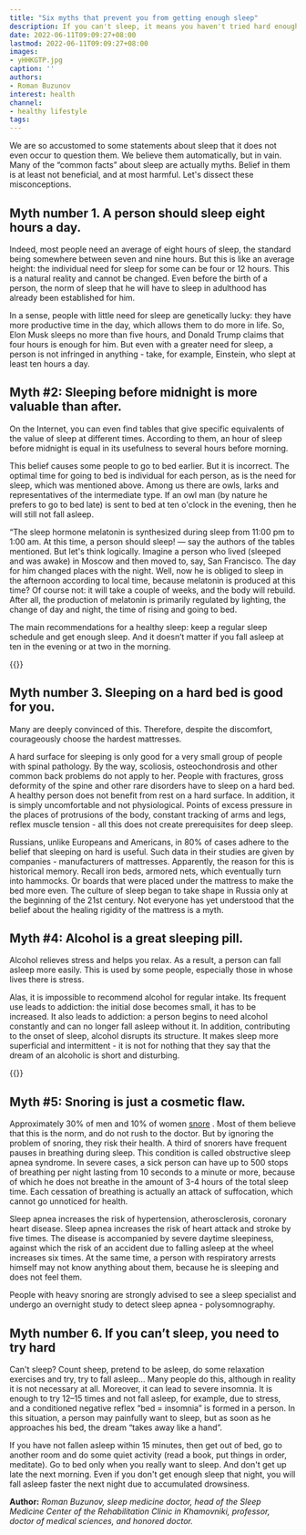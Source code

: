 ```yaml
---
title: "Six myths that prevent you from getting enough sleep"
description: If you can't sleep, it means you haven't tried hard enough or your mattress is too soft - common misconceptions. Somnologist, head of the Center for Sleep Medicine at the Rehabilitation Clinic in Khamovniki Roman Buzunov explains what will definitely worsen your sleep
date: 2022-06-11T09:09:27+08:00
lastmod: 2022-06-11T09:09:27+08:00
images:
- yHHKGTP.jpg
caption: ''
authors:
- Roman Buzunov
interest: health
channel: 
- healthy lifestyle
tags: 
---
```


We are so accustomed to some statements about sleep that it does not even occur to question them. We believe them automatically, but in vain. Many of the “common facts” about sleep are actually myths. Belief in them is at least not beneficial, and at most harmful. Let's dissect these misconceptions.

Myth number 1. A person should sleep eight hours a day.
-------------------------------------------------------

Indeed, most people need an average of eight hours of sleep, the standard being somewhere between seven and nine hours. But this is like an average height: the individual need for sleep for some can be four or 12 hours. This is a natural reality and cannot be changed. Even before the birth of a person, the norm of sleep that he will have to sleep in adulthood has already been established for him.

In a sense, people with little need for sleep are genetically lucky: they have more productive time in the day, which allows them to do more in life. So, Elon Musk sleeps no more than five hours, and Donald Trump claims that four hours is enough for him. But even with a greater need for sleep, a person is not infringed in anything - take, for example, Einstein, who slept at least ten hours a day.

Myth #2: Sleeping before midnight is more valuable than after.
--------------------------------------------------------------

On the Internet, you can even find tables that give specific equivalents of the value of sleep at different times. According to them, an hour of sleep before midnight is equal in its usefulness to several hours before morning.

This belief causes some people to go to bed earlier. But it is incorrect. The optimal time for going to bed is individual for each person, as is the need for sleep, which was mentioned above. Among us there are owls, larks and representatives of the intermediate type. If an owl man (by nature he prefers to go to bed late) is sent to bed at ten o'clock in the evening, then he will still not fall asleep.

“The sleep hormone melatonin is synthesized during sleep from 11:00 pm to 1:00 am. At this time, a person should sleep! — say the authors of the tables mentioned. But let's think logically. Imagine a person who lived (sleeped and was awake) in Moscow and then moved to, say, San Francisco. The day for him changed places with the night. Well, now he is obliged to sleep in the afternoon according to local time, because melatonin is produced at this time? Of course not: it will take a couple of weeks, and the body will rebuild. After all, the production of melatonin is primarily regulated by lighting, the change of day and night, the time of rising and going to bed.

The main recommendations for a healthy sleep: keep a regular sleep schedule and get enough sleep. And it doesn’t matter if you fall asleep at ten in the evening or at two in the morning.

{{<ads>}}

Myth number 3. Sleeping on a hard bed is good for you.
------------------------------------------------------

Many are deeply convinced of this. Therefore, despite the discomfort, courageously choose the hardest mattresses.

A hard surface for sleeping is only good for a very small group of people with spinal pathology. By the way, scoliosis, osteochondrosis and other common back problems do not apply to her. People with fractures, gross deformity of the spine and other rare disorders have to sleep on a hard bed. A healthy person does not benefit from rest on a hard surface. In addition, it is simply uncomfortable and not physiological. Points of excess pressure in the places of protrusions of the body, constant tracking of arms and legs, reflex muscle tension - all this does not create prerequisites for deep sleep.

Russians, unlike Europeans and Americans, in 80% of cases adhere to the belief that sleeping on hard is useful. Such data in their studies are given by companies - manufacturers of mattresses. Apparently, the reason for this is historical memory. Recall iron beds, armored nets, which eventually turn into hammocks. Or boards that were placed under the mattress to make the bed more even. The culture of sleep began to take shape in Russia only at the beginning of the 21st century. Not everyone has yet understood that the belief about the healing rigidity of the mattress is a myth.

Myth #4: Alcohol is a great sleeping pill.
------------------------------------------

Alcohol relieves stress and helps you relax. As a result, a person can fall asleep more easily. This is used by some people, especially those in whose lives there is stress.

Alas, it is impossible to recommend alcohol for regular intake. Its frequent use leads to addiction: the initial dose becomes small, it has to be increased. It also leads to addiction: a person begins to need alcohol constantly and can no longer fall asleep without it. In addition, contributing to the onset of sleep, alcohol disrupts its structure. It makes sleep more superficial and intermittent - it is not for nothing that they say that the dream of an alcoholic is short and disturbing.

{{<ads>}}

Myth #5: Snoring is just a cosmetic flaw.
-----------------------------------------

Approximately 30% of men and 10% of women [snore](https://pubmed.ncbi.nlm.nih.gov/16227718/) . Most of them believe that this is the norm, and do not rush to the doctor. But by ignoring the problem of snoring, they risk their health. A third of snorers have frequent pauses in breathing during sleep. This condition is called obstructive sleep apnea syndrome. In severe cases, a sick person can have up to 500 stops of breathing per night lasting from 10 seconds to a minute or more, because of which he does not breathe in the amount of 3-4 hours of the total sleep time. Each cessation of breathing is actually an attack of suffocation, which cannot go unnoticed for health.

Sleep apnea increases the risk of hypertension, atherosclerosis, coronary heart disease. Sleep apnea increases the risk of heart attack and stroke by five times. The disease is accompanied by severe daytime sleepiness, against which the risk of an accident due to falling asleep at the wheel increases six times. At the same time, a person with respiratory arrests himself may not know anything about them, because he is sleeping and does not feel them.

People with heavy snoring are strongly advised to see a sleep specialist and undergo an overnight study to detect sleep apnea - polysomnography.

Myth number 6. If you can’t sleep, you need to try hard
-------------------------------------------------------

Can't sleep? Count sheep, pretend to be asleep, do some relaxation exercises and try, try to fall asleep… Many people do this, although in reality it is not necessary at all. Moreover, it can lead to severe insomnia. It is enough to try 12–15 times and not fall asleep, for example, due to stress, and a conditioned negative reflex “bed = insomnia” is formed in a person. In this situation, a person may painfully want to sleep, but as soon as he approaches his bed, the dream “takes away like a hand”.

If you have not fallen asleep within 15 minutes, then get out of bed, go to another room and do some quiet activity (read a book, put things in order, meditate). Go to bed only when you really want to sleep. And don't get up late the next morning. Even if you don't get enough sleep that night, you will fall asleep faster the next night due to accumulated drowsiness.

**Author:** *Roman Buzunov, sleep medicine doctor, head of the Sleep Medicine Center of the Rehabilitation Clinic in Khamovniki, professor, doctor of medical sciences, and honored doctor.*
